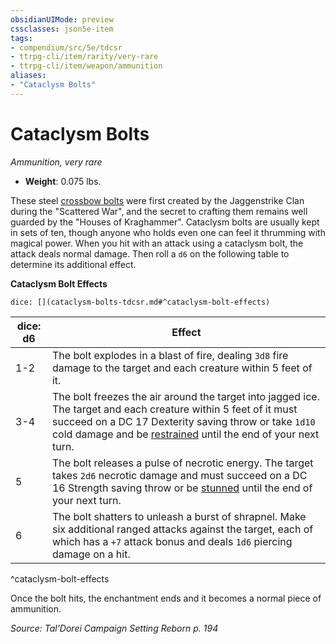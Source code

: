 ```yaml
---
obsidianUIMode: preview
cssclasses: json5e-item
tags:
- compendium/src/5e/tdcsr
- ttrpg-cli/item/rarity/very-rare
- ttrpg-cli/item/weapon/ammunition
aliases: 
- "Cataclysm Bolts"
---
```

# Cataclysm Bolts
*Ammunition, very rare*  

- **Weight**: 0.075 lbs.

These steel [crossbow bolts](/3-Mechanics/CLI/items/crossbow-bolt.md) were first created by the Jaggenstrike Clan during the "Scattered War", and the secret to crafting them remains well guarded by the "Houses of Kraghammer". Cataclysm bolts are usually kept in sets of ten, though anyone who holds even one can feel it thrumming with magical power. When you hit with an attack using a cataclysm bolt, the attack deals normal damage. Then roll a `d6` on the following table to determine its additional effect.

**Cataclysm Bolt Effects**

`dice: [](cataclysm-bolts-tdcsr.md#^cataclysm-bolt-effects)`

| dice: d6 | Effect |
|----------|--------|
| 1-2 | The bolt explodes in a blast of fire, dealing `3d8` fire damage to the target and each creature within 5 feet of it. |
| 3-4 | The bolt freezes the air around the target into jagged ice. The target and each creature within 5 feet of it must succeed on a DC 17 Dexterity saving throw or take `1d10` cold damage and be [restrained](/3-Mechanics/CLI/rules/conditions.md#restrained) until the end of your next turn. |
| 5 | The bolt releases a pulse of necrotic energy. The target takes `2d6` necrotic damage and must succeed on a DC 16 Strength saving throw or be [stunned](/3-Mechanics/CLI/rules/conditions.md#stunned) until the end of your next turn. |
| 6 | The bolt shatters to unleash a burst of shrapnel. Make six additional ranged attacks against the target, each of which has a `+7` attack bonus and deals `1d6` piercing damage on a hit. |
^cataclysm-bolt-effects

Once the bolt hits, the enchantment ends and it becomes a normal piece of ammunition.

*Source: Tal'Dorei Campaign Setting Reborn p. 194*
